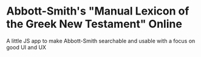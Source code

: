 # Abbott-Smith's "Manual Lexicon of the Greek New Testament" Online
A little JS app to make Abbott-Smith searchable and usable with a focus on good UI and UX
